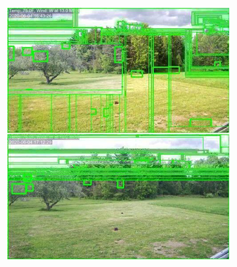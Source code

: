 ![20200604-162122-165127](in/20200604/20200604-162122-165127_0_.jpg)
![20200604-165132-172137](in/20200604/20200604-165132-172137_0_.jpg)
